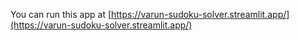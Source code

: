 You can run this app at [https://varun-sudoku-solver.streamlit.app/](https://varun-sudoku-solver.streamlit.app/)
